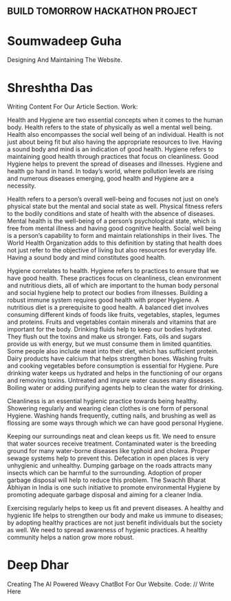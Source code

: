 ## BUILD TOMORROW HACKATHON PROJECT

# Soumwadeep Guha
Designing And Maintaining The Website.

# Shreshtha Das
Writing Content For Our Article Section.
Work:

Health and Hygiene are two essential concepts when it comes to the human body. Health refers to the state of physically as well a mental well being. Health also encompasses the social well being of an individual. Health is not just about being fit but also having the appropriate resources to live. Having a sound body and mind is an indication of good health. Hygiene refers to maintaining good health through practices that focus on cleanliness. Good Hygiene helps to prevent the spread of diseases and illnesses. Hygiene and health go hand in hand. In today’s world, where pollution levels are rising and numerous diseases emerging, good health and Hygiene are a necessity.

Health refers to a person’s overall well-being and focuses not just on one’s physical state but the mental and social state as well. Physical fitness refers to the bodily conditions and state of health with the absence of diseases. Mental health is the well-being of a person’s psychological state, which is free from mental illness and having good cognitive health. Social well being is a person’s capability to form and maintain relationships in their lives. The World Health Organization adds to this definition by stating that health does not just refer to the objective of living but also resources for everyday life. Having a sound body and mind constitutes good health.

Hygiene correlates to health. Hygiene refers to practices to ensure that we have good health. These practices focus on cleanliness, clean environment and nutritious diets, all of which are important to the human body personal and social hygiene help to protect our bodies from illnesses. Building a robust immune system requires good health with proper Hygiene. A nutritious diet is a prerequisite to good health. A balanced diet involves consuming different kinds of foods like fruits, vegetables, staples, legumes and proteins. Fruits and vegetables contain minerals and vitamins that are important for the body. Drinking fluids help to keep our bodies hydrated. They flush out the toxins and make us stronger. Fats, oils and sugars provide us with energy, but we must consume them in limited quantities. Some people also include meat into their diet, which has sufficient protein. Dairy products have calcium that helps strengthen bones. Washing fruits and cooking vegetables before consumption is essential for Hygiene. Pure drinking water keeps us hydrated and helps in the functioning of our organs and removing toxins. Untreated and impure water causes many diseases. Boiling water or adding purifying agents help to clean the water for drinking.

Cleanliness is an essential hygienic practice towards being healthy. Showering regularly and wearing clean clothes is one form of personal Hygiene. Washing hands frequently, cutting nails, and brushing as well as flossing are some ways through which we can have good personal Hygiene.

Keeping our surroundings neat and clean keeps us fit. We need to ensure that water sources receive treatment. Contaminated water is the breeding ground for many water-borne diseases like typhoid and cholera. Proper sewage systems help to prevent this. Defecation in open places is very unhygienic and unhealthy. Dumping garbage on the roads attracts many insects which can be harmful to the surrounding. Adoption of proper garbage disposal will help to reduce this problem. The Swachh Bharat Abhiyan in India is one such initiative to promote environmental Hygiene by promoting adequate garbage disposal and aiming for a cleaner India.

Exercising regularly helps to keep us fit and prevent diseases. A healthy and hygienic life helps to strengthen our body and make us immune to diseases; by adopting healthy practices are not just benefit individuals but the society as well. We need to spread awareness of hygienic practices. A healthy community helps a nation grow more robust.

# Deep Dhar
Creating The AI Powered Weavy ChatBot For Our Website.
Code:
// Write Here
